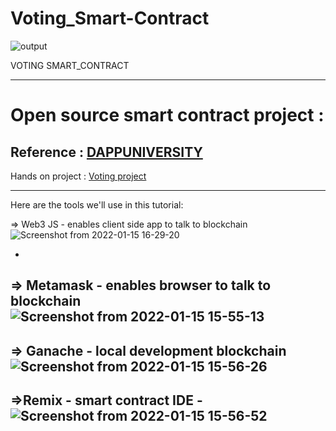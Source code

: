 # Voting_Smart-Contract
![output](https://user-images.githubusercontent.com/74823833/149618056-339b99ac-97aa-4573-9f59-d647e8cb5d98.png)


VOTING SMART_CONTRACT 

---------------------
Open source smart contract project :
==================================

Reference : [DAPPUNIVERSITY](https://www.dappuniversity.com/)
--------------------------------------------------------------
Hands on project : [Voting project](https://github.com/dappuniversity/20_...)
_______________________________________________________________________________

Here are the tools we'll use in this tutorial:

=> Web3 JS - enables client side app to talk to blockchain
![Screenshot from 2022-01-15 16-29-20](https://user-images.githubusercontent.com/74823833/149619304-46eff84e-80cd-4dc8-9e33-233eb426e32a.png)

-
=> Metamask - enables browser to talk to blockchain
![Screenshot from 2022-01-15 15-55-13](https://user-images.githubusercontent.com/74823833/149618505-6bc06e30-80cf-4dc0-96cc-e67781599f8a.png)
-
=> Ganache - local development blockchain
![Screenshot from 2022-01-15 15-56-26](https://user-images.githubusercontent.com/74823833/149618522-fae39e2b-d0af-43d8-b232-daa4b05a18b3.png)
-
=>Remix - smart contract IDE
-![Screenshot from 2022-01-15 15-56-52](https://user-images.githubusercontent.com/74823833/149618528-960b99c2-f0b1-44ce-bd3b-ed47b9f7662a.png)
-
